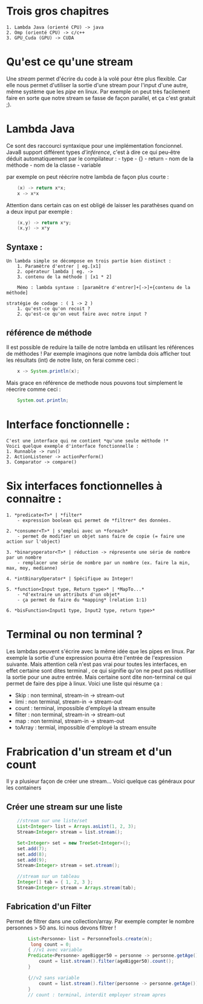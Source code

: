 # Trois gros chapitres
    1. Lambda Java (orienté CPU) -> java
    2. Omp (orienté CPU) -> c/c++
    3. GPU_Cuda (GPU) -> CUDA

# Qu'est ce qu'une stream
Une *stream* permet d'écrire du code à la volé pour être plus flexible. Car elle nous permet d'utiliser la sortie d'une stream pour l'input d'une autre, même système que les *pipe* en linux. Par exemple on peut très facilement faire en sorte que notre stream se fasse de façon parallel, et ça c'est gratuit ;).


# Lambda Java
Ce sont des raccourci syntaxique pour une implémentation foncionnel.
Java8 support différent types *d'inférence*, c'est à dire ce qui peu-être déduit automatiquement par le compilateur :
        - type
        - {}
        - return
        - nom de la méthode
        - nom de la classe
        - variable

par exemple on peut réécrire notre lambda de façon plus courte :
```java
    (x) -> return x*x;
    x -> x*x
```

Attention dans certain cas on est obligé de laisser les parathèses quand on a deux input par exemple :
```java
    (x,y) -> return x*y;
    (x,y) -> x*y
```

## Syntaxe :
    Un lambda simple se décompose en trois partie bien distinct :
        1. Paramètre d'entrer | eg.[x1]
        2. opérateur lambda | eg. ->
        3. contenu de la méthode | [x1 * 2]

        Mémo : lambda syntaxe : [paramêtre d'entrer]+[->]+{contenu de la méthode]

    stratégie de codage : ( 1 -> 2 )
        1. qu'est-ce qu'on recoit ?
        2. qu'est-ce qu'on veut faire avec notre input ?

## référence de méthode
Il est possible de reduire la taille de notre lambda en utilisant les références de méthodes ! Par exemple imaginons que notre lambda dois afficher tout les résultats (int) de notre liste, on ferai comme ceci :

```java
    x -> System.println(x);
```
Mais grace en référence de methode nous pouvons tout simplement le réecrire comme ceci :

```java
    System.out.println;
```

# Interface fonctionnelle :
	C'est une interface qui ne contient *qu'une seule méthode !*
	Voici quelque exemple d'interface fonctionnelle :
    1. Runnable -> run()
    2. ActionListener -> actionPerform()
    3. Comparator -> compare()

# Six interfaces fonctionnelles à connaitre :
    1. *predicate<T>* | *filter*
    	- expression boolean qui permet de *filtrer* des données.

    2. *consumer<T>* | s'emploi avec un *foreach*
    	- permet de modifier un objet sans faire de copie (= faire une action sur l'object)

    3. *binaryoperator<T>* | réduction -> répresente une série de nombre par un nombre
    	- remplacer une série de nombre par un nombre (ex. faire la min, max, moy, medianne)

    4. *intBinaryOperator* | Spécifique au Integer!

    5. *function<Input type, Return type>* | *MapTo...*
    	- *d'extraire un attributs d'un objet*
    	- ça permet de faire du *mapping* (relation 1:1)

    6. *bisFunction<Input1 type, Input2 type, return type>*

# Terminal ou non terminal ?
Les lambdas peuvent s'écrire avec la même idée que les pipes en linux. Par exemple la sortie d'une expression pourra être l'entrée de l'expression suivante. Mais attention celà n'est pas vrai pour toutes les interfaces, en effet certaine sont dites terminal , ce qui signifie qu'on ne peut pas réutiliser la sortie pour une autre entrée. Mais certaine sont dite non-terminal ce qui permet de faire des pipe à linux. Voici une liste qui résume ça :

- Skip : non terminal, stream-in -> stream-out
- limi : non terminal, stream-in -> stream-out
- count : terminal, impossible d'employé la stream ensuite
- filter : non terminal, stream-in -> stream-out
- map : non terminal, stream-in -> stream-out
- toArray : termial, impossible d'employé la stream ensuite

# Frabrication d'un stream et d'un count
Il y a plusieur façon de créer une stream... Voici quelque cas généraux pour les containers

## Créer une stream sur une liste
```java
	//stream sur une liste/set
	List<Integer> list = Arrays.asList(1, 2, 3);
	Stream<Integer> stream = list.stream();

	Set<Integer> set = new TreeSet<Integer>();
	set.add(7);
	set.add(8);
	set.add(9);
	Stream<Integer> stream = set.stream();

	//stream sur un tableau
    Integer[] tab = { 1, 2, 3 };
    Stream<Integer> stream = Arrays.stream(tab);
```


## Fabrication d'un Filter
Permet de filtrer dans une collection/array.
Par exemple compter le nombre personnes > 50 ans. Ici nous devons filtrer !
```java
        List<Personne> list = PersonneTools.create(n);
         long count = 0;
        { //v1 avec variable
        Predicate<Personne> ageBigger50 = personne -> personne.getAge() > 50;
            count = list.stream().filter(ageBigger50).count();
        }

        {//v2 sans variable
            count = list.stream().filter(personne -> personne.getAge()).count();
        }
        // count : terminal, interdit employer stream apres
```


